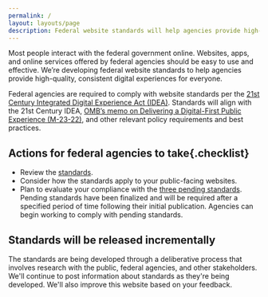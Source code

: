 ```yaml
---
permalink: /
layout: layouts/page
description: Federal website standards will help agencies provide high-quality, consistent experiences for everyone. Comply with standards to improve your federal site.
---
```


Most people interact with the federal government online. Websites, apps, and online services offered by federal agencies should be easy to use and effective. We’re developing federal website standards to help agencies provide high-quality, consistent digital experiences for everyone. 

Federal agencies are required to comply with website standards per the [21st Century Integrated Digital Experience Act (IDEA)](https://www.congress.gov/bill/115th-congress/house-bill/5759/text). Standards will align with the 21st Century IDEA, [OMB’s memo on Delivering a Digital-First Public Experience (M-23-22)](https://www.whitehouse.gov/omb/management/ofcio/delivering-a-digital-first-public-experience/), and other relevant policy requirements and best practices. 

## Actions for federal agencies to take{.checklist}
- Review the [standards](standards).
- Consider how the standards apply to your public-facing websites.
- Plan to evaluate your compliance with the [three pending standards](standards). Pending standards have been finalized and will be required after a specified period of time following their initial publication. Agencies can begin working to comply with pending standards.

## Standards will be released incrementally

The standards are being developed through a deliberative process that involves research with the public, federal agencies, and other stakeholders. We'll continue to post information about standards as they're being developed. We'll also improve this website based on your feedback. 
